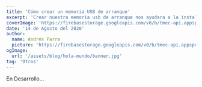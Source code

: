 ```yaml
---
title: 'Cómo crear un memoria USB de arranque'
excerpt: 'Crear nuestra memoria usb de arranque nos ayudara a la instalación del sistema operativo escogido.'
coverImage: 'https://firebasestorage.googleapis.com/v0/b/tmec-api.appspot.com/o/images%2Fcrear-usb-de-arranque%2Fmemoria-de-arranque.jpg?alt=media&token=7b26f068-370c-4861-a932-54e2e966c875'
date: '14 de Agosto del 2020'
author:
  name: Andrés Parra
  picture: 'https://firebasestorage.googleapis.com/v0/b/tmec-api.appspot.com/o/jmGlZffY_400x400.jpg?alt=media&token=64e638e3-57c1-4d7d-83e0-7ee87a1726fa'
ogImage:
  url: '/assets/blog/hola-mundo/banner.jpg'
tag: 'Otros'
---
```




<div class="mt mb center">
  En Desarrollo...
</div>